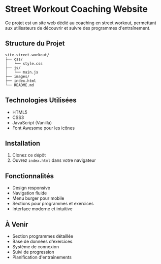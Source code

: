 # Street Workout Coaching Website

Ce projet est un site web dédié au coaching en street workout, permettant aux utilisateurs de découvrir et suivre des programmes d'entraînement.

## Structure du Projet

```
site-street-workout/
├── css/
│   └── style.css
├── js/
│   └── main.js
├── images/
├── index.html
└── README.md
```

## Technologies Utilisées

- HTML5
- CSS3
- JavaScript (Vanilla)
- Font Awesome pour les icônes

## Installation

1. Clonez ce dépôt
2. Ouvrez `index.html` dans votre navigateur

## Fonctionnalités

- Design responsive
- Navigation fluide
- Menu burger pour mobile
- Sections pour programmes et exercices
- Interface moderne et intuitive

## À Venir

- Section programmes détaillée
- Base de données d'exercices
- Système de connexion
- Suivi de progression
- Planification d'entraînements
